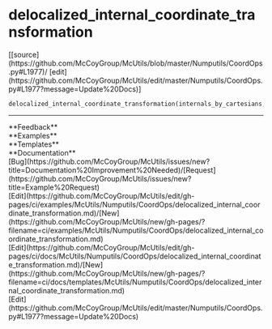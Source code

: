 # <a id="McUtils.Numputils.CoordOps.delocalized_internal_coordinate_transformation">delocalized_internal_coordinate_transformation</a>
<div class="docs-source-link" markdown="1">
[[source](https://github.com/McCoyGroup/McUtils/blob/master/Numputils/CoordOps.py#L1977)/
[edit](https://github.com/McCoyGroup/McUtils/edit/master/Numputils/CoordOps.py#L1977?message=Update%20Docs)]
</div>

```python
delocalized_internal_coordinate_transformation(internals_by_cartesians, untransformed_coordinates=None, masses=None, relocalize=False): 
```













---


<div markdown="1" class="text-secondary">
<div class="container">
  <div class="row">
   <div class="col" markdown="1">
**Feedback**   
</div>
   <div class="col" markdown="1">
**Examples**   
</div>
   <div class="col" markdown="1">
**Templates**   
</div>
   <div class="col" markdown="1">
**Documentation**   
</div>
   <div class="col" markdown="1">
   
</div>
   <div class="col" markdown="1">
   
</div>
   <div class="col" markdown="1">
   
</div>
</div>
  <div class="row">
   <div class="col" markdown="1">
[Bug](https://github.com/McCoyGroup/McUtils/issues/new?title=Documentation%20Improvement%20Needed)/[Request](https://github.com/McCoyGroup/McUtils/issues/new?title=Example%20Request)   
</div>
   <div class="col" markdown="1">
[Edit](https://github.com/McCoyGroup/McUtils/edit/gh-pages/ci/examples/McUtils/Numputils/CoordOps/delocalized_internal_coordinate_transformation.md)/[New](https://github.com/McCoyGroup/McUtils/new/gh-pages/?filename=ci/examples/McUtils/Numputils/CoordOps/delocalized_internal_coordinate_transformation.md)   
</div>
   <div class="col" markdown="1">
[Edit](https://github.com/McCoyGroup/McUtils/edit/gh-pages/ci/docs/McUtils/Numputils/CoordOps/delocalized_internal_coordinate_transformation.md)/[New](https://github.com/McCoyGroup/McUtils/new/gh-pages/?filename=ci/docs/templates/McUtils/Numputils/CoordOps/delocalized_internal_coordinate_transformation.md)   
</div>
   <div class="col" markdown="1">
[Edit](https://github.com/McCoyGroup/McUtils/edit/master/Numputils/CoordOps.py#L1977?message=Update%20Docs)   
</div>
   <div class="col" markdown="1">
   
</div>
   <div class="col" markdown="1">
   
</div>
   <div class="col" markdown="1">
   
</div>
</div>
</div>
</div>
